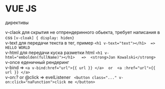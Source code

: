 # VUE JS  

директивы 

v-claok  для скрытия не отпрендеринного обьекта, требует написания в css ``` [v-cloak] { display: hiden} ``` <br>
v-text  для передачи текста в тег, пример  ```<h1 v-text="text"></h1>  => HELLO WORLD```   <br>
v-html для передачи куска разметки  html   ```<h1 v-html="embolden(fullName)"></h1>   =>  <strong>Jan Kowalski</strong>``` <br>
v-once  еденичный рендеринг <br>
v-bind  =>  ``` <a v-bind:href="url">{{ url }} </a>  or  <a :href="url">{{ url }} </a> ``` <br> 
v-on:? or @click => evelListener  ``` <button class="..." v-on:click="naFunction">click me </button>``` <br> 
